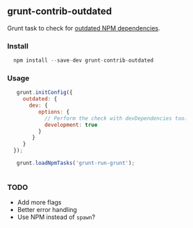 ## grunt-contrib-outdated

Grunt task to check for [outdated NPM dependencies](https://www.npmjs.org/doc/cli/npm-outdated.html).

### Install

```js
  npm install --save-dev grunt-contrib-outdated
```

### Usage

```js
   grunt.initConfig({
     outdated: {
       dev: {
          options: {
            // Perform the check with devDependencies too.
            development: true
          }
        }
     }
  });

   grunt.loadNpmTasks('grunt-run-grunt');
   
```

### TODO

 * Add more flags
 * Better error handling
 * Use NPM instead of `spawn`?
